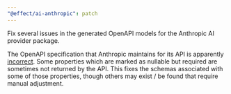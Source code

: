 ```yaml
---
"@effect/ai-anthropic": patch
---
```


Fix several issues in the generated OpenAPI models for the Anthropic AI provider 
package.

The OpenAPI specification that Anthropic maintains for its API is apparently 
[incorrect](https://github.com/anthropics/anthropic-sdk-typescript/issues/605). 
Some properties which are marked as nullable but required are sometimes not 
returned by the API. This fixes the schemas associated with some of those 
properties, though others may exist / be found that require manual adjustment.
